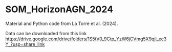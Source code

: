 # SOM_HorizonAGN_2024
Material and Python code from La Torre et al. (2024).

Data can be downloaded from this link https://drive.google.com/drive/folders/1S5tV0_9Ctp_YzW6jCVmg5X9qjI_ec3Y_?usp=share_link
